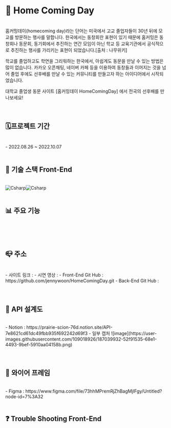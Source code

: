 # 🏫 Home Coming Day
<br/>
홈커밍데이(homecoming day)라는 단어는 미국에서 고교 졸업자들이 30년 뒤에 모교를 방문하는 행사를 말합니다. 한국에서는 동창회란 표현이 있기 때문에 홈커밍은 동창회나 동문회, 동기회에서 추진하는 연간 모임이 아닌 학교 등 교육기관에서 공식적으로 추진하는 행사를 가리키는 표현이 되었습니다.[출처 : 나무위키]

학교를 졸업하고도 학연을 그리워하는 한국에서, 아쉽게도 동문을 만날 수 있는 방법은 많이 없습니다. 카카오 오픈채팅, 네이버 카페 등을 이용하여 동창들과 이어지는 것을 넘어 졸업 후에도 선후배를 만날 수 있는 커뮤니티를 만들고자 하는 아이디어에서 시작되었습니다.

대학교 졸업생 동문 사이트 [홈커밍데이 HomeComingDay] 에서 전국의 선후배를 만나보세요!
<br/>
<br/>
<br/>

## 🗓프로젝트 기간
<br/>
- 2022.08.26 ~ 2022.10.07
<br/>
<br/>

## 🔔 기술 스택 Front-End 
<br/>
<img alt="Csharp" src ="https://img.shields.io/badge/JavaScript-F7DF1E.svg?&style=for-the-badge&logo=JavaScript&logoColor=whtie"/><img alt="Csharp" src ="https://img.shields.io/badge/React-61DAFB.svg?&style=for-the-badge&logo=React&logoColor=white"/>

<br/>
<br/>

## 📊 주요 기능

<br/>
<br/>
<br/>


## 📪 주소
<br/>
- 사이트 링크 : 
- 시연 영상 : 
- Front-End Git Hub : https://github.com/jennywoon/HomeComingDay.git
- Back-End Git Hub : 
<br/>
<br/>
<br/>

## 📑 API 설계도
<br/>
- Notion : https://prairie-scion-76d.notion.site/API-7e8621cd61dc49fbb935f692242d69f3
- 일부 캡처
![image](https://user-images.githubusercontent.com/109018926/187039932-52f91535-68e1-4493-9bef-5910aa04158b.png)
<br/>
<br/>
<br/>

## 📕 와이어 프레임
<br/>
- Figma : https://www.figma.com/file/73hhMPremRjZhBagMjIFgy/Untitled?node-id=7%3A32
<br/>
<br/>

## ❓ Trouble Shooting Front-End

